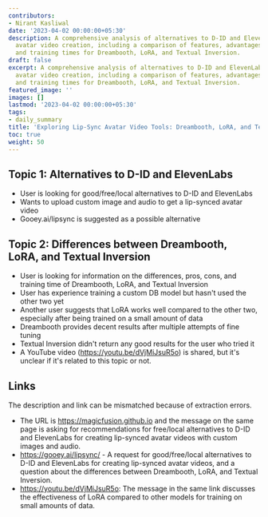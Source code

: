 ```yaml
---
contributors:
- Nirant Kasliwal
date: '2023-04-02 00:00:00+05:30'
description: A comprehensive analysis of alternatives to D-ID and ElevenLabs for lip-synced
  avatar video creation, including a comparison of features, advantages, disadvantages,
  and training times for Dreambooth, LoRA, and Textual Inversion.
draft: false
excerpt: A comprehensive analysis of alternatives to D-ID and ElevenLabs for lip-synced
  avatar video creation, including a comparison of features, advantages, disadvantages,
  and training times for Dreambooth, LoRA, and Textual Inversion.
featured_image: ''
images: []
lastmod: '2023-04-02 00:00:00+05:30'
tags:
- daily_summary
title: 'Exploring Lip-Sync Avatar Video Tools: Dreambooth, LoRA, and Textual Inversion'
toc: true
weight: 50
---
```


## Topic 1: Alternatives to D-ID and ElevenLabs
- User is looking for good/free/local alternatives to D-ID and ElevenLabs
- Wants to upload custom image and audio to get a lip-synced avatar video
- Gooey.ai/lipsync is suggested as a possible alternative

## Topic 2: Differences between Dreambooth, LoRA, and Textual Inversion
- User is looking for information on the differences, pros, cons, and training time of Dreambooth, LoRA, and Textual Inversion
- User has experience training a custom DB model but hasn't used the other two yet
- Another user suggests that LoRA works well compared to the other two, especially after being trained on a small amount of data
- Dreambooth provides decent results after multiple attempts of fine tuning
- Textual Inversion didn't return any good results for the user who tried it
- A YouTube video (https://youtu.be/dVjMiJsuR5o) is shared, but it's unclear if it's related to this topic or not.

## Links
The description and link can be mismatched because of extraction errors.

- The URL is https://magicfusion.github.io and the message on the same page is asking for recommendations for free/local alternatives to D-ID and ElevenLabs for creating lip-synced avatar videos with custom images and audio.
- https://gooey.ai/lipsync/ - A request for good/free/local alternatives to D-ID and ElevenLabs for creating lip-synced avatar videos, and a question about the differences between Dreambooth, LoRA, and Textual Inversion.
- https://youtu.be/dVjMiJsuR5o: The message in the same link discusses the effectiveness of LoRA compared to other models for training on small amounts of data.